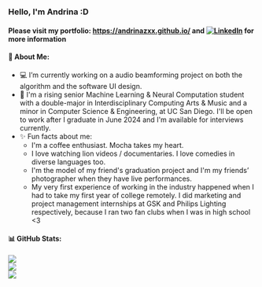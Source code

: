 ### Hello, I'm Andrina :D

#### Please visit my portfolio: https://andrinazxx.github.io/ and [![LinkedIn](https://img.shields.io/badge/LinkedIn-%230077B5.svg?logo=linkedin&logoColor=white)]([https://linkedin.com/in/https://www.linkedin.com/in/michael-welsome-b989141a6/](https://www.linkedin.com/in/andrina-zhang/)) for more information

#### 🦁 About Me:
- 💻 I’m currently working on a audio beamforming project on both the algorithm and the software UI design.
- 🔱 I'm a rising senior Machine Learning & Neural Computation student with a double-major in Interdisciplinary Computing Arts & Music and a minor in Computer Science & Engineering, at UC San Diego. I'll be open to work after I graduate in June 2024 and I'm available for interviews currently.
- ✨ Fun facts about me: 
  - I'm a coffee enthusiast. Mocha takes my heart.
  - I love watching lion videos / documentaries. I love comedies in diverse languages too.
  - I'm the model of my friend's graduation project and I'm my friends’ photographer when they have live performances.
  - My very first experience of working in the industry happened when I had to take my first year of college remotely. I did marketing and project management internships at GSK and Philips Lighting respectively, because I ran two fan clubs when I was in high school <3


#### 📊 GitHub Stats:
![](https://github-readme-stats.vercel.app/api/top-langs/?username=AndrinaZxx&theme=slateorange&include_all_commits=true&count_private=true&layout=compact)
<br>
![](https://github-readme-stats.vercel.app/api?username=AndrinaZxx&theme=slateorange&include_all_commits=true&count_private=true)
<br>
![](https://github-readme-streak-stats.herokuapp.com/?user=AndrinaZxx&theme=slateorange) 


<!--
**Andrina-iris/Andrina-iris** is a ✨ _special_ ✨ repository because its `README.md` (this file) appears on your GitHub profile.

Here are some ideas to get you started:

- 🔭 I’m currently working on ...
- 🌱 I’m currently learning ...
- 👯 I’m looking to collaborate on ...
- 🤔 I’m looking for help with ...
- 💬 Ask me about ...
- 📫 How to reach me: ...
- 😄 Pronouns: ...
- ⚡ Fun fact: ...
-->
